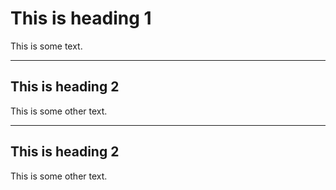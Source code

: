 

# This is heading 1

This is some text.

---

## This is heading 2

This is some other text.

---

## This is heading 2

This is some other text.


